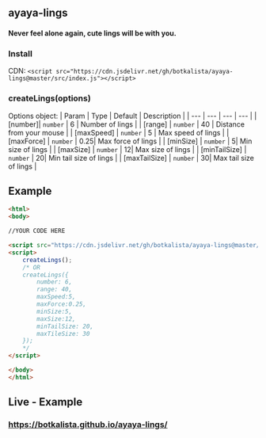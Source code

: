 
## ayaya-lings

#### Never feel alone again, cute lings will be with you.

### Install

CDN:
`<script src="https://cdn.jsdelivr.net/gh/botkalista/ayaya-lings@master/src/index.js"></script>`

### createLings(options)
Options object:
| Param | Type | Default | Description |
| --- | --- | --- | --- |
| [number]| <code>number</code> | 6 | Number of lings |
| [range] | <code>number</code> | 40 | Distance from your mouse |
| [maxSpeed] | <code>number</code> | 5 | Max speed of lings |
| [maxForce] | <code>number</code> | 0.25| Max force of lings |
| [minSize] | <code>number</code> | 5| Min size of lings |
| [maxSize] | <code>number</code> | 12| Max size of lings |
| [minTailSize] | <code>number</code> | 20| Min tail size of lings |
| [maxTailSize] | <code>number</code> | 30| Max tail size of lings |

## Example

```html
<html>
<body>

//YOUR CODE HERE

<script src="https://cdn.jsdelivr.net/gh/botkalista/ayaya-lings@master/src/index.js"></script>
<script>
	createLings();
	/* OR
	createLings({
		number: 6,
		range: 40,
		maxSpeed:5,
		maxForce:0.25,
		minSize:5,
		maxSize:12,
		minTailSize: 20,
		maxTileSize: 30
	});
	*/
</script>

</body>
</html>
```

## Live - Example

### https://botkalista.github.io/ayaya-lings/